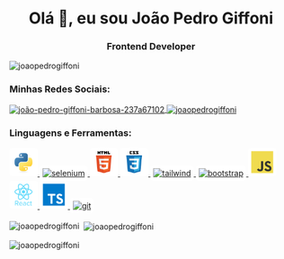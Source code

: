 <h1 align="center">Olá 👋, eu sou João Pedro Giffoni</h1>
<h3 align="center">Frontend Developer</h3>

<p align="left">
  <img src="https://komarev.com/ghpvc/?username=joaopedrogiffoni&label=Profile%20views&color=0e75b6&style=flat" alt="joaopedrogiffoni" />
</p>

<h3 align="left">Minhas Redes Sociais:</h3>
<p align="left">
  <a href="https://linkedin.com/in/joão-pedro-giffoni-barbosa-237a67102" target="blank">
    <img align="center" src="https://raw.githubusercontent.com/rahuldkjain/github-profile-readme-generator/master/src/images/icons/Social/linked-in-alt.svg" alt="joão-pedro-giffoni-barbosa-237a67102" height="30" width="40" />
  </a>
  <a href="https://instagram.com/joaopedrogiffoni" target="blank">
    <img align="center" src="https://raw.githubusercontent.com/rahuldkjain/github-profile-readme-generator/master/src/images/icons/Social/instagram.svg" alt="joaopedrogiffoni" height="30" width="40" />
  </a>
</p>

<h3 align="left">Linguagens e Ferramentas:</h3>
<p align="left">
  <a href="https://www.python.org" target="_blank" rel="noreferrer">
    <img src="https://raw.githubusercontent.com/devicons/devicon/master/icons/python/python-original.svg" alt="python" width="40" height="40" style="background-color:white; padding:5px; border-radius:5px;" />
  </a>
  <a href="https://www.selenium.dev" target="_blank" rel="noreferrer">
    <img src="https://raw.githubusercontent.com/detain/svg-logos/780f25886640cef088af994181646db2f6b1a3f8/svg/selenium-logo.svg" alt="selenium" width="40" height="40" style="background-color:white; padding:5px; border-radius:5px;" />
  </a>
  <a href="https://www.w3.org/html/" target="_blank" rel="noreferrer">
    <img src="https://raw.githubusercontent.com/devicons/devicon/master/icons/html5/html5-original-wordmark.svg" alt="html5" width="40" height="40" style="background-color:white; padding:5px; border-radius:5px;" />
  </a>
  <a href="https://www.w3schools.com/css/" target="_blank" rel="noreferrer">
    <img src="https://raw.githubusercontent.com/devicons/devicon/master/icons/css3/css3-original-wordmark.svg" alt="css3" width="40" height="40" style="background-color:white; padding:5px; border-radius:5px;" />
  </a>
  <a href="https://tailwindcss.com/" target="_blank" rel="noreferrer">
    <img src="https://www.vectorlogo.zone/logos/tailwindcss/tailwindcss-icon.svg" alt="tailwind" width="40" height="40" style="background-color:white; padding:5px; border-radius:5px;" />
  </a>
  <a href="https://getbootstrap.com" target="_blank" rel="noreferrer">
    <img src="https://download.logo.wine/logo/Bootstrap_(front-end_framework)/Bootstrap_(front-end_framework)-Logo.wine.png" alt="bootstrap" width="50" height="40" style="background-color:white; padding:5px; border-radius:5px;" />
  </a>
  <a href="https://developer.mozilla.org/en-US/docs/Web/JavaScript" target="_blank" rel="noreferrer">
    <img src="https://raw.githubusercontent.com/devicons/devicon/master/icons/javascript/javascript-original.svg" alt="javascript" width="40" height="40" style="background-color:white; padding:5px; border-radius:5px;" />
  </a>
  <a href="https://reactjs.org/" target="_blank" rel="noreferrer">
    <img src="https://raw.githubusercontent.com/devicons/devicon/master/icons/react/react-original-wordmark.svg" alt="react" width="40" height="40" style="background-color:white; padding:5px; border-radius:5px;" />
  </a>
  <a href="https://www.typescriptlang.org/" target="_blank" rel="noreferrer">
    <img src="https://raw.githubusercontent.com/devicons/devicon/master/icons/typescript/typescript-original.svg" alt="typescript" width="40" height="40" style="background-color:white; padding:5px; border-radius:5px;" />
  </a>
  <a href="https://git-scm.com/" target="_blank" rel="noreferrer">
    <img src="https://www.vectorlogo.zone/logos/git-scm/git-scm-icon.svg" alt="git" width="40" height="40" style="background-color:white; padding:5px; border-radius:5px;" />
  </a>
</p>

<p>
  <img align="left" src="https://github-readme-stats.vercel.app/api/top-langs?username=joaopedrogiffoni&show_icons=true&locale=en&layout=compact" alt="joaopedrogiffoni" />
</p>

<p>&nbsp;
  <img align="center" src="https://github-readme-stats.vercel.app/api?username=joaopedrogiffoni&show_icons=true&locale=en" alt="joaopedrogiffoni" />
</p>

<p>
  <img align="center" src="https://github-readme-streak-stats.herokuapp.com/?user=joaopedrogiffoni&" alt="joaopedrogiffoni" />
</p>
